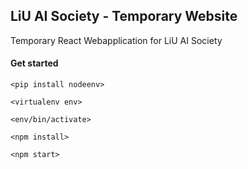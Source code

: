 ## LiU AI Society - Temporary Website

Temporary React Webapplication for LiU AI Society


#### Get started

`<pip install nodeenv>`

`<virtualenv env>`

`<env/bin/activate>`

`<npm install>`

`<npm start>`


